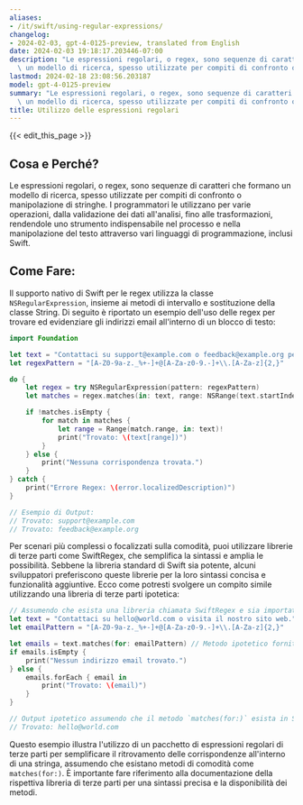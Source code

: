 ```yaml
---
aliases:
- /it/swift/using-regular-expressions/
changelog:
- 2024-02-03, gpt-4-0125-preview, translated from English
date: 2024-02-03 19:18:17.203446-07:00
description: "Le espressioni regolari, o regex, sono sequenze di caratteri che formano\
  \ un modello di ricerca, spesso utilizzate per compiti di confronto o manipolazione\u2026"
lastmod: 2024-02-18 23:08:56.203187
model: gpt-4-0125-preview
summary: "Le espressioni regolari, o regex, sono sequenze di caratteri che formano\
  \ un modello di ricerca, spesso utilizzate per compiti di confronto o manipolazione\u2026"
title: Utilizzo delle espressioni regolari
---
```


{{< edit_this_page >}}

## Cosa e Perché?
Le espressioni regolari, o regex, sono sequenze di caratteri che formano un modello di ricerca, spesso utilizzate per compiti di confronto o manipolazione di stringhe. I programmatori le utilizzano per varie operazioni, dalla validazione dei dati all'analisi, fino alle trasformazioni, rendendole uno strumento indispensabile nel processo e nella manipolazione del testo attraverso vari linguaggi di programmazione, inclusi Swift.

## Come Fare:
Il supporto nativo di Swift per le regex utilizza la classe `NSRegularExpression`, insieme ai metodi di intervallo e sostituzione della classe String. Di seguito è riportato un esempio dell'uso delle regex per trovare ed evidenziare gli indirizzi email all'interno di un blocco di testo:

```swift
import Foundation

let text = "Contattaci su support@example.com o feedback@example.org per ulteriori informazioni."
let regexPattern = "[A-Z0-9a-z._%+-]+@[A-Za-z0-9.-]+\\.[A-Za-z]{2,}"

do {
    let regex = try NSRegularExpression(pattern: regexPattern)
    let matches = regex.matches(in: text, range: NSRange(text.startIndex..., in: text))

    if !matches.isEmpty {
        for match in matches {
            let range = Range(match.range, in: text)!
            print("Trovato: \(text[range])")
        }
    } else {
        print("Nessuna corrispondenza trovata.")
    }
} catch {
    print("Errore Regex: \(error.localizedDescription)")
}

// Esempio di Output:
// Trovato: support@example.com
// Trovato: feedback@example.org
```

Per scenari più complessi o focalizzati sulla comodità, puoi utilizzare librerie di terze parti come SwiftRegex, che semplifica la sintassi e amplia le possibilità. Sebbene la libreria standard di Swift sia potente, alcuni sviluppatori preferiscono queste librerie per la loro sintassi concisa e funzionalità aggiuntive. Ecco come potresti svolgere un compito simile utilizzando una libreria di terze parti ipotetica:

```swift
// Assumendo che esista una libreria chiamata SwiftRegex e sia importata
let text = "Contattaci su hello@world.com o visita il nostro sito web."
let emailPattern = "[A-Z0-9a-z._%+-]+@[A-Za-z0-9.-]+\\.[A-Za-z]{2,}"

let emails = text.matches(for: emailPattern) // Metodo ipotetico fornito da SwiftRegex
if emails.isEmpty {
    print("Nessun indirizzo email trovato.")
} else {
    emails.forEach { email in
        print("Trovato: \(email)")
    }
}

// Output ipotetico assumendo che il metodo `matches(for:)` esista in SwiftRegex:
// Trovato: hello@world.com
```

Questo esempio illustra l'utilizzo di un pacchetto di espressioni regolari di terze parti per semplificare il ritrovamento delle corrispondenze all'interno di una stringa, assumendo che esistano metodi di comodità come `matches(for:)`. È importante fare riferimento alla documentazione della rispettiva libreria di terze parti per una sintassi precisa e la disponibilità dei metodi.
